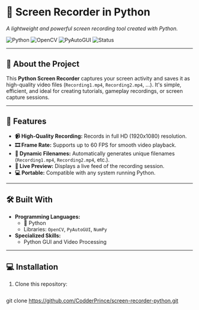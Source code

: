 # 🎥 **Screen Recorder in Python**  
_A lightweight and powerful screen recording tool created with Python._

![Python](https://img.shields.io/badge/Python-3.x-3776AB?style=for-the-badge&logo=python&logoColor=white)
![OpenCV](https://img.shields.io/badge/OpenCV-Library-brightgreen?style=for-the-badge&logo=opencv&logoColor=white)
![PyAutoGUI](https://img.shields.io/badge/PyAutoGUI-Screenshot-yellow?style=for-the-badge&logo=python)
![Status](https://img.shields.io/badge/Status-Working%20Perfectly-success?style=for-the-badge)

---

## 🌟 **About the Project**
This **Python Screen Recorder** captures your screen activity and saves it as high-quality video files (`Recording1.mp4`, `Recording2.mp4`, ...). It's simple, efficient, and ideal for creating tutorials, gameplay recordings, or screen capture sessions.

---

## 🚀 **Features**
- **📹 High-Quality Recording:** Records in full HD (1920x1080) resolution.  
- **🎞️ Frame Rate:** Supports up to 60 FPS for smooth video playback.  
- **📝 Dynamic Filenames:** Automatically generates unique filenames (`Recording1.mp4`, `Recording2.mp4`, etc.).  
- **👀 Live Preview:** Displays a live feed of the recording session.  
- **💻 Portable:** Compatible with any system running Python.  

---

## 🛠️ **Built With**
- **Programming Languages:** 
  - 🐍 Python  
  - Libraries: `OpenCV`, `PyAutoGUI`, `NumPy`  
- **Specialized Skills:** 
  - Python GUI and Video Processing  

---

## 💻 **Installation**
1. Clone this repository:
   ```bash
  git clone https://github.com/CodderPrince/screen-recorder-python.git


